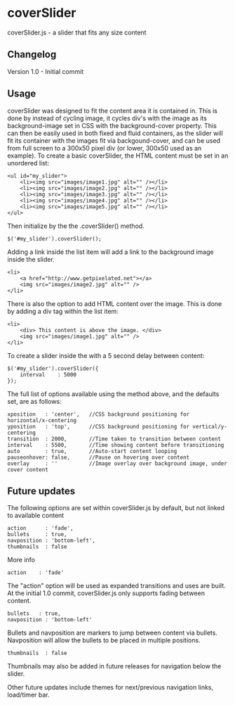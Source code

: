 coverSlider
===========

coverSlider.js - a slider that fits any size content

Changelog
---------

Version 1.0 - Initial commit


Usage
-----

coverSlider was designed to fit the content area it is contained in. This is done by instead of cycling image, it cycles div's with the image as its background-image set in CSS with the background-cover property. This can then be easily used in both fixed and fluid containers, as the slider will fit its container with the images fit via backgound-cover, and can be used from full screen to a 300x50 pixel div (or lower, 300x50 used as an example). To create a basic coverSlider, the HTML content must be set in an unordered list:
```
<ul id="my_slider">
	<li><img src="images/image1.jpg" alt="" /></li>
	<li><img src="images/image2.jpg" alt="" /></li>
	<li><img src="images/image3.jpg" alt="" /></li>
	<li><img src="images/image4.jpg" alt="" /></li>
	<li><img src="images/image5.jpg" alt="" /></li>
</ul>
```

Then initialize by the the .coverSlider() method.
```
$('#my_slider').coverSlider();
```

Adding a link inside the list item will add a link to the background image inside the slider.

```
<li>
	<a href="http://www.getpixelated.net"></a>
	<img src="images/image2.jpg" alt="" />
</li>
```

There is also the option to add HTML content over the image. This is done by adding a div tag within the list item:

```
<li>
	<div> This content is above the image. </div>
	<img src="images/image1.jpg" alt="" />
</li>
```


To create a slider inside the  with a 5 second delay between content:

	$('#my_slider').coverSlider({
		interval	: 5000
	});


The full list of options available using the method above, and the defaults set, are as follows:

 	xposition	: 'center',   //CSS background positioning for horizontal/x-centering
	yposition	: 'top',      //CSS background positioning for vertical/y-centering
	transition	: 2000,       //Time taken to transition between content
	interval	: 5500,       //Time showing content before transitioning 
	auto		: true,       //Auto-start content looping
	pauseonhover: false,      //Pause on hovering over content
	overlay		: ''          //Image overlay over background image, under cover content


Future updates
--------------

The following options are set within coverSlider.js by default, but not linked to available content

    action		: 'fade', 
    bullets		: true,
    navposition	: 'bottom-left',
    thumbnails	: false
	

More info

    action    : 'fade'
  
The "action" option will be used as expanded transitions and uses are built. At the initial 1.0 commit, coverSlider.js only supports fading between content.

    bullets   : true,
    navposition	: 'bottom-left'
	
Bullets and navposition are markers to jump between content via bullets. Navposition will allow the bullets to be placed in multiple positions.

	thumbnails	: false
	
Thumbnails may also be added in future releases for navigation below the slider. 


Other future updates include themes for next/previous navigation links, load/timer bar.
		
